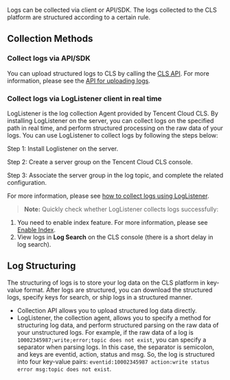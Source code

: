 ﻿Logs can be collected via client or API/SDK. The logs collected to the CLS platform are structured according to a certain rule.

## Collection Methods

### Collect logs via API/SDK

You can upload structured logs to CLS by calling the [CLS API](https://cloud.tencent.com/document/product/614/12445). For more information, please see the [API for uploading logs](https://cloud.tencent.com/document/product/614/12406).

### Collect logs via LogListener client in real time

LogListener is the log collection Agent provided by Tencent Cloud CLS. By installing LogListener on the server, you can collect logs on the specified path in real time, and perform structured processing on the raw data of your logs. You can use LogListener to collect logs by following the steps below:

Step 1: Install Loglistener on the server.

Step 2: Create a server group on the Tencent Cloud CLS console.

Step 3: Associate the server group in the log topic, and complete the related configuration.

For more information, please see [how to collect logs using LogListener](https://cloud.tencent.com/document/product/614/14541).
> **Note:**
Quickly check whether LogListener collects logs successfully:
1. You need to enable index feature. For more information, please see [Enable Index](https://cloud.tencent.com/document/product/614/16981).
2. View logs in **Log Search** on the CLS console (there is a short delay in log search).

## Log Structuring

The structuring of logs is to store your log data on the CLS platform in key-value format. After logs are structured, you can download the structured logs, specify keys for search, or ship logs in a structured manner.

- Collection API allows you to upload structured log data directly.
- LogListener, the collection agent, allows you to specify a method for structuring log data, and perform structured parsing on the raw data of your unstructured logs. For example, if the raw data of a log is `10002345987;write;error;topic does not exist`, you can specify a separator when parsing logs. In this case, the separator is semicolon, and keys are eventid, action, status and msg. So, the log is structured into four key-value pairs: `eventid:10002345987 action:write status error msg:topic does not exist`.

